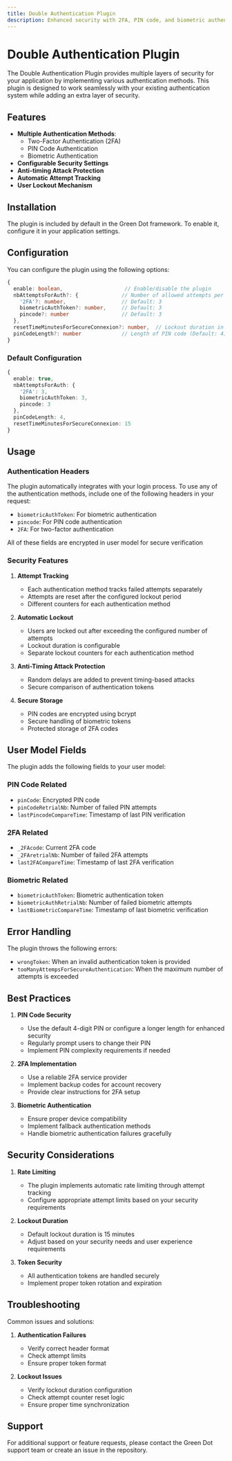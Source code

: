 ```yaml
---
title: Double Authentication Plugin
description: Enhanced security with 2FA, PIN code, and biometric authentication options.
---
```


# Double Authentication Plugin

The Double Authentication Plugin provides multiple layers of security for your application by implementing various authentication methods. This plugin is designed to work seamlessly with your existing authentication system while adding an extra layer of security.

## Features

- **Multiple Authentication Methods**:
  - Two-Factor Authentication (2FA)
  - PIN Code Authentication
  - Biometric Authentication
- **Configurable Security Settings**
- **Anti-timing Attack Protection**
- **Automatic Attempt Tracking**
- **User Lockout Mechanism**

## Installation

The plugin is included by default in the Green Dot framework. To enable it, configure it in your application settings.

## Configuration

You can configure the plugin using the following options:

```typescript
{
  enable: boolean,                    // Enable/disable the plugin
  nbAttemptsForAuth?: {              // Number of allowed attempts per auth method
    '2FA'?: number,                  // Default: 3
    biometricAuthToken?: number,     // Default: 3
    pincode?: number                 // Default: 3
  },
  resetTimeMinutesForSecureConnexion?: number,  // Lockout duration in minutes (Default: 15)
  pinCodeLength?: number             // Length of PIN code (Default: 4)
}
```

### Default Configuration

```typescript
{
  enable: true,
  nbAttemptsForAuth: {
    '2FA': 3,
    biometricAuthToken: 3,
    pincode: 3
  },
  pinCodeLength: 4,
  resetTimeMinutesForSecureConnexion: 15
}
```

## Usage

### Authentication Headers

The plugin automatically integrates with your login process. To use any of the authentication methods, include one of the following headers in your request:

- `biometricAuthToken`: For biometric authentication
- `pincode`: For PIN code authentication
- `2FA`: For two-factor authentication

All of these fields are encrypted in user model for secure verification

### Security Features

1. **Attempt Tracking**
   - Each authentication method tracks failed attempts separately
   - Attempts are reset after the configured lockout period
   - Different counters for each authentication method

2. **Automatic Lockout**
   - Users are locked out after exceeding the configured number of attempts
   - Lockout duration is configurable
   - Separate lockout counters for each authentication method

3. **Anti-Timing Attack Protection**
   - Random delays are added to prevent timing-based attacks
   - Secure comparison of authentication tokens

4. **Secure Storage**
   - PIN codes are encrypted using bcrypt
   - Secure handling of biometric tokens
   - Protected storage of 2FA codes

## User Model Fields

The plugin adds the following fields to your user model:

### PIN Code Related
- `pinCode`: Encrypted PIN code
- `pinCodeRetrialNb`: Number of failed PIN attempts
- `lastPincodeCompareTime`: Timestamp of last PIN verification

### 2FA Related
- `_2FAcode`: Current 2FA code
- `_2FAretrialNb`: Number of failed 2FA attempts
- `last2FACompareTime`: Timestamp of last 2FA verification

### Biometric Related
- `biometricAuthToken`: Biometric authentication token
- `biometricAuthRetrialNb`: Number of failed biometric attempts
- `lastBiometricCompareTime`: Timestamp of last biometric verification

## Error Handling

The plugin throws the following errors:

- `wrongToken`: When an invalid authentication token is provided
- `tooManyAttempsForSecureAuthentication`: When the maximum number of attempts is exceeded

## Best Practices

1. **PIN Code Security**
   - Use the default 4-digit PIN or configure a longer length for enhanced security
   - Regularly prompt users to change their PIN
   - Implement PIN complexity requirements if needed

2. **2FA Implementation**
   - Use a reliable 2FA service provider
   - Implement backup codes for account recovery
   - Provide clear instructions for 2FA setup

3. **Biometric Authentication**
   - Ensure proper device compatibility
   - Implement fallback authentication methods
   - Handle biometric authentication failures gracefully

## Security Considerations

1. **Rate Limiting**
   - The plugin implements automatic rate limiting through attempt tracking
   - Configure appropriate attempt limits based on your security requirements

2. **Lockout Duration**
   - Default lockout duration is 15 minutes
   - Adjust based on your security needs and user experience requirements

3. **Token Security**
   - All authentication tokens are handled securely
   - Implement proper token rotation and expiration

## Troubleshooting

Common issues and solutions:

1. **Authentication Failures**
   - Verify correct header format
   - Check attempt limits
   - Ensure proper token format

2. **Lockout Issues**
   - Verify lockout duration configuration
   - Check attempt counter reset logic
   - Ensure proper time synchronization

## Support

For additional support or feature requests, please contact the Green Dot support team or create an issue in the repository.
